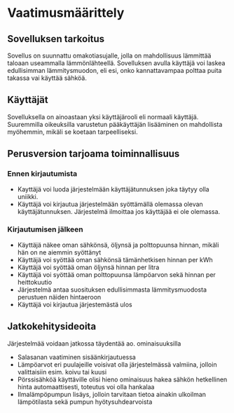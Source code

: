 # Vaatimusmäärittely


## Sovelluksen tarkoitus

Sovellus on suunnattu omakotiasujalle, jolla on mahdollisuus lämmittää taloaan useammalla lämmönlähteellä.
Sovelluksen avulla käyttäjä voi laskea edullisimman lämmitysmuodon, eli esi, onko kannattavampaa polttaa puita takassa vai käyttää sähköä. 

## Käyttäjät

Sovelluksella on ainoastaan yksi käyttäjärooli eli normaali käyttäjä. Suuremmilla oikeuksilla varustetun pääkäyttäjän lisääminen on mahdollista myöhemmin, mikäli se koetaan tarpeelliseksi.

## Perusversion tarjoama toiminnallisuus

### Ennen kirjautumista

* Kayttäjä voi luoda järjestelmään käyttäjätunnuksen joka täytyy olla uniikki.
* Käyttäjä voi kirjautua järjestelmään syöttämällä olemassa olevan käyttäjätunnuksen. Järjestelmä ilmoittaa jos käyttäjää ei ole olemassa.

### Kirjautumisen jälkeen

* Käyttäjä näkee oman sähkönsä, öljynsä ja polttopuunsa hinnan, mikäli hän on ne aiemmin syöttänyt
* Käyttäjä voi syöttää oman sähkönsä tämänhetkisen hinnan per kWh
* Käyttäjä voi syöttää oman öljynsä hinnan per litra
* Käyttäjä voi syöttää oman polttopuunsa lämpöarvon sekä hinnan per heittokuutio
* Järjestelmä antaa suosituksen edullisimmasta lämmitysmuodosta perustuen näiden hintaeroon
* Käyttäjä voi kirjautua järjestemästä ulos

## Jatkokehitysideoita

Järjestelmää voidaan jatkossa täydentää ao. ominaisuuksilla
* Salasanan vaatiminen sisäänkirjautuessa
* Lämpöarvot eri puulajeille voisivat olla järjestelmässä valmiina, jolloin valittaisiin esim. koivu tai kuusi
* Pörssisähköä käyttäville olisi hieno ominaisuus hakea sähkön hetkellinen hinta automaattisesti, toteutus voi olla hankalaa
* Ilmalämpöpumpun lisäys, jolloin tarvitaan tietoa ainakin ulkoilman lämpötilasta sekä pumpun hyötysuhdearvoista
